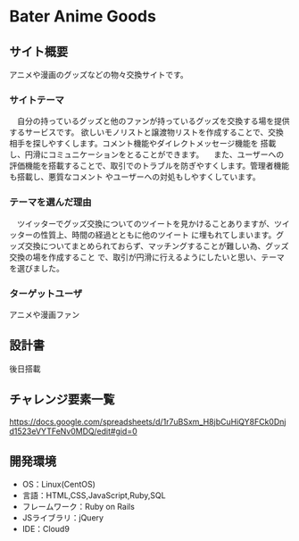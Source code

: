 # Bater Anime Goods 

## サイト概要
アニメや漫画のグッズなどの物々交換サイトです。

### サイトテーマ
　自分の持っているグッズと他のファンが持っているグッズを交換する場を提供するサービスです。
欲しいモノリストと譲渡物リストを作成することで、交換相手を探しやすくします。コメント機能やダイレクトメッセージ機能を
搭載し、円滑にコミュニケーションをとることができます。
　また、ユーザーへの評価機能を搭載することで、取引でのトラブルを防ぎやすくします。管理者機能も搭載し、悪質なコメント
やユーザーへの対処もしやすくしています。

### テーマを選んだ理由
　ツイッターでグッズ交換についてのツイートを見かけることありますが、ツイッターの性質上、時間の経過とともに他のツイート
に埋もれてしまいます。グッズ交換についてまとめられておらず、マッチングすることが難しい為、グッズ交換の場を作成すること
で、取引が円滑に行えるようにしたいと思い、テーマを選びました。

### ターゲットユーザ
アニメや漫画ファン

## 設計書
後日搭載

## チャレンジ要素一覧
<https://docs.google.com/spreadsheets/d/1r7uBSxm_H8jbCuHiQY8FCk0Dnjd1523eVYTFeNv0MDQ/edit#gid=0>

## 開発環境
- OS：Linux(CentOS)
- 言語：HTML,CSS,JavaScript,Ruby,SQL
- フレームワーク：Ruby on Rails
- JSライブラリ：jQuery
- IDE：Cloud9
